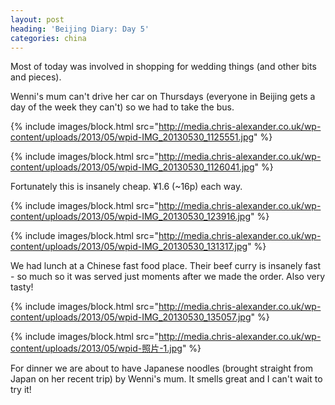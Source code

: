 ```yaml
---
layout: post
heading: 'Beijing Diary: Day 5'
categories: china
---
```


Most of today was involved in shopping for wedding things (and other bits and pieces).

Wenni's mum can't drive her car on Thursdays (everyone in Beijing gets a day of the week they can't) so we had to take the bus.

{% include images/block.html src="http://media.chris-alexander.co.uk/wp-content/uploads/2013/05/wpid-IMG_20130530_1125551.jpg" %}

{% include images/block.html src="http://media.chris-alexander.co.uk/wp-content/uploads/2013/05/wpid-IMG_20130530_1126041.jpg" %}

Fortunately this is insanely cheap. ¥1.6 (~16p) each way.

{% include images/block.html src="http://media.chris-alexander.co.uk/wp-content/uploads/2013/05/wpid-IMG_20130530_123916.jpg" %}

{% include images/block.html src="http://media.chris-alexander.co.uk/wp-content/uploads/2013/05/wpid-IMG_20130530_131317.jpg" %}

We had lunch at a Chinese fast food place. Their beef curry is insanely fast - so much so it was served just moments after we made the order. Also very tasty!

{% include images/block.html src="http://media.chris-alexander.co.uk/wp-content/uploads/2013/05/wpid-IMG_20130530_135057.jpg" %}

{% include images/block.html src="http://media.chris-alexander.co.uk/wp-content/uploads/2013/05/wpid-照片-1.jpg" %}

For dinner we are about to have Japanese noodles (brought straight from Japan on her recent trip) by Wenni's mum. It smells great and I can't wait to try it! 
